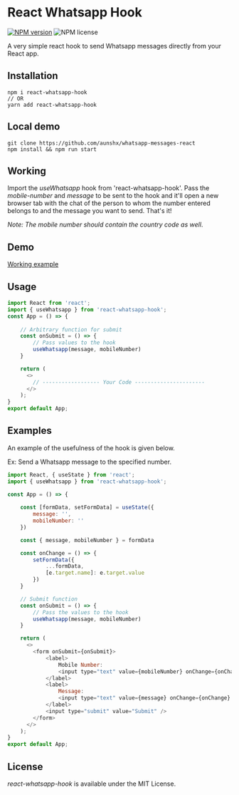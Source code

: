# React Whatsapp Hook

[![NPM version](https://img.shields.io/npm/v/react-whatsapp-hook.svg?style=flat)](https://www.npmjs.com/package/react-whatsapp-hook)
![NPM license](https://img.shields.io/npm/l/react-whatsapp-hook-simple.svg?style=flat)

A very simple react hook to send Whatsapp messages directly from your React app.

## Installation

```
npm i react-whatsapp-hook
// OR
yarn add react-whatsapp-hook
```

## Local demo

```
git clone https://github.com/aunshx/whatsapp-messages-react
npm install && npm run start
```

## Working

Import the _useWhatsapp_ hook from 'react-whatsapp-hook'.
Pass the _mobile-number_ and _message_ to be sent to the hook and it'll open a new browser tab with the chat of the person to whom the number entered belongs to and the message you want to send.
That's it!

_Note:_ _The_ _mobile_ _number_ _should_ _contain_ _the_ _country_ _code_ _as_ _well_.

## Demo 

[Working example](https://whatsapp-react-messages.herokuapp.com/)

## Usage

```javascript
import React from 'react';
import { useWhatsapp } from 'react-whatsapp-hook';
const App = () => {
  
    // Arbitrary function for submit
    const onSubmit = () => {
        // Pass values to the hook
        useWhatsapp(message, mobileNumber)
    }

    return (
      <>
        // ------------------ Your Code ----------------------
      </>
    );
}
export default App;
```

## Examples

An example of the usefulness of the hook is given below.

Ex: Send a Whatsapp message to the specified number.

```javascript
import React, { useState } from 'react';
import { useWhatsapp } from 'react-whatsapp-hook';

const App = () => {
    
    const [formData, setFormData] = useState({
        message: '',
        mobileNumber: ''
    })

    const { message, mobileNumber } = formData

    const onChange = () => {
        setFormData({
            ...formData,
            [e.target.name]: e.target.value
        })
    }

    // Submit function
    const onSubmit = () => {
        // Pass the values to the hook
        useWhatsapp(message, mobileNumber)
    }

    return (
      <>
        <form onSubmit={onSubmit}>        
            <label>
                Mobile Number:
                <input type="text" value={mobileNumber} onChange={onChange} name='mobileNumber' />        
            </label>
            <label>
                Message:
                <input type="text" value={message} onChange={onChange} name='message' />        
            </label>
            <input type="submit" value="Submit" />
        </form>
      </>
    );
}
export default App;
```

## License

_react-whatsapp-hook_ is available under the MIT License.
